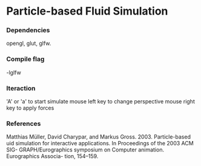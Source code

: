 # Particle-based Fluid Simulation

### Dependencies
opengl, glut, glfw.  

### Compile flag
-lglfw

### Iteraction
'A' or 'a' to start simulate
mouse left key to change perspective
mouse right key to apply forces

### References
Matthias Müller, David Charypar, and Markus Gross. 2003. Particle-based  uid simulation for interactive applications. In Proceedings of the 2003 ACM SIG-
GRAPH/Eurographics symposium on Computer animation. Eurographics Associa-
tion, 154–159.

